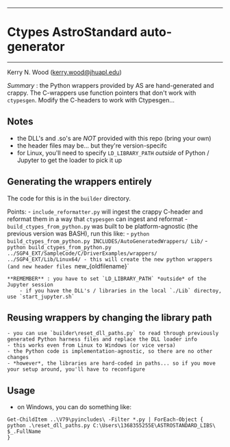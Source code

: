 ------------
# Ctypes AstroStandard auto-generator
------------

Kerry N. Wood (kerry.wood@jhuapl.edu)

*Summary* : the Python wrappers provided by AS are hand-generated and crappy.  The C-wrappers use function pointers that don't work with `ctypesgen`.  Modify the C-headers to work with Ctypesgen...

## Notes

- the DLL's and .so's are *NOT* provided with this repo (bring your own)
- the header files may be... but they're version-specifc
- for Linux, you'll need to specify `LD_LIBRARY_PATH` *outside* of Python / Jupyter to get the loader to pick it up

## Generating the wrappers entirely

The code for this is in the `builder` directory. 

Points:
    - `include_reformatter.py` will ingest the crappy C-header and reformat them in a way that `ctypesgen` can ingest and reformat
    - `build_ctypes_from_python.py` was built to be platform-agnostic (the previous version was BASH), run this like:
        - `python build_ctypes_from_python.py INCLUDES/AutoGeneratedWrappers/ Lib/`
        - `python build_ctypes_from_python.py ../SGP4_EXT/SampleCode/C/DriverExamples/wrappers/ ../SGP4_EXT/Lib/Linux64/
    - this will create the new python wrappers (and new header files `new_{oldfilename}` 

    **REMEMBER** : you have to set `LD_LIBRARY_PATH` *outside* of the Jupyter session
        - if you have the DLL's / libraries in the local `./Lib` directoy, use `start_jupyter.sh`


## Reusing wrappers by changing the library path
	- you can use `builder\reset_dll_paths.py` to read through previously generated Python harness files and replace the DLL loader info
	- this works even from Linux to Windows (or vice versa)
	- the Python code is implementation-agnostic, so there are no other changes
	- *however*, the libraries are hard-coded in paths... so if you move your setup around, you'll have to reconfigure


## Usage

- on Windows, you can do something like: 
~~~
Get-ChildItem ..\V79\pyincludes\ -Filter *.py | ForEach-Object {
python .\reset_dll_paths.py C:\Users\1368355255E\ASTROSTANDARD_LIBS\ $_.FullName
}
~~~

